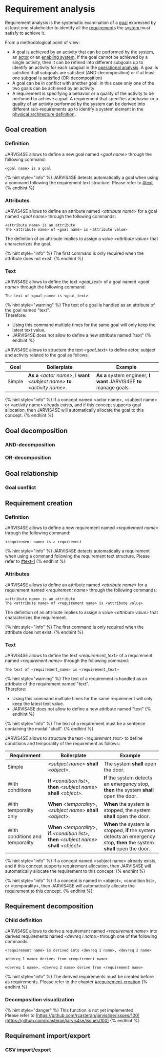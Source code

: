 # Requirement analysis

Requirement analysis is the systematic examination of a [goal](broken-reference) expressed by at least one stakeholder to identify all the [requirement](broken-reference)s the [system ](broken-reference)must satisfy to achieve it.

From a methodological point of view:

* A goal is achieved by an [activity](broken-reference) that can be performed by the [system](broken-reference), an [actor](broken-reference) or an [enabling system](broken-reference). If the goal cannot be achieved by a single activity, then it can be refined into different subgoals up to identify an activity for each subgoal in the [operational analysis](operational-analysis.md). A goal is satisfied if all subgoals are satisfied (AND-decomposition) or if at least one subgoal is satisfied (OR-decomposition)
* A goal can be in conflict with another goal: in this case only one of the two goals can be achieved by an activity
* A requirement is specifying a behavior or a quality of the activity to be perfomed to achieve a goal. A requirement that specifies a behavior or a quality of an activity performed by the system can be derived into different sub-requirements up to identify a system element in the [physical architecture definition](physical-architecture-definition.md).

## Goal creation

### Definition

JARVIS4SE allows to define a new goal named <_goal name>_ through the following command:

```
<goal name> is a goal
```

{% hint style="info" %}
JARVIS4SE detects automatically a goal when using a command following the requirement text structure. Please refer to [#text](requirement-analysis.md#text "mention")
{% endhint %}

### Attributes

JARVIS4SE allows to define an attribute named _\<attribute name>_ for a goal named _\<goal name>_ through the following commands:

```
<attribute name> is an attribute
The <attribute name> of <goal name> is <attribute value>
```

The definition of an attribute implies to assign a value _\<attribute value>_ that characterizes the goal.

{% hint style="info" %}
The first command is only required when the attribute does not exist.
{% endhint %}

### Text

JARVIS4SE allows to define the text _\<goal\_text>_ of a goal named _\<goal name>_ through the following command:

```
The text of <goal_name> is <goal_text>
```

{% hint style="warning" %}
The text of a goal is handled as an attribute of the goal named "text".\
Therefore:

* Using this command multiple times for the same goal will only keep the latest text value.
* JARVIS4SE does not allow to define a new attribute named "text"
{% endhint %}

JARVIS4SE allows to structure the text _\<goal\_text>_ to define actor, subject and activity related to the goal as follows:

| Goal   | Boilerplate                                                                       | Example                                                             |
| ------ | --------------------------------------------------------------------------------- | ------------------------------------------------------------------- |
| Simple | **As a** _\<actor name>_, **I want** _\<subject name>_ **to** _\<activity name>_. | **As a** system engineer, **I want** JARVIS4SE **to** manage goals. |

{% hint style="info" %}
If a concept named \<actor name>, \<subject name> or \<activity name> already exists, and if this concept supports goal allocation, then JARVIS4SE will automatically allocate the goal to this concept.
{% endhint %}

## Goal decomposition

### AND-decomposition

### OR-decomposition

## Goal relationship

### Goal conflict

## Requirement creation

### Definition

JARVIS4SE allows to define a new requirement named _\<requirement name>_ through the following command:

```
<requirement name> is a requirement
```

{% hint style="info" %}
JARVIS4SE detects automatically a requirement when using a command following the requirement text structure. Please refer to [#text-1](requirement-analysis.md#text-1 "mention")
{% endhint %}

### Attributes

JARVIS4SE allows to define an attribute named _\<attribute name>_ for a requirement named _\<requirement name>_ through the following commands:

```
<attribute name> is an attribute
The <attribute name> of <requirement name> is <attribute value>
```

The definition of an attribute implies to assign a value _\<attribute value>_ that characterizes the requirement.

{% hint style="info" %}
The first command is only required when the attribute does not exist.
{% endhint %}

### Text

JARVIS4SE allows to define the text _\<requirement\_text>_ of a requirement named _\<requirement name>_ through the following command:

```
The text of <requirement_name> is <requirement_text>
```

{% hint style="warning" %}
The text of a requirement is handled as an attribute of the requirement named "text".\
Therefore:

* Using this command multiple times for the same requirement will only keep the latest text value.
* JARVIS4SE does not allow to define a new attribute named "text"
{% endhint %}

{% hint style="info" %}
The text of a requirement must be a sentence containing the modal "shall".
{% endhint %}

JARVIS4SE allows to structure the text _\<requirement\_text>_ to define conditions and temporality of the requirement as follows:

| Requirement                     | Boilerplate                                                                                              | Example                                                                                                                   |
| ------------------------------- | -------------------------------------------------------------------------------------------------------- | ------------------------------------------------------------------------------------------------------------------------- |
| Simple                          | _\<subject name>_ **shall** _\<object>_.                                                                 | The system **shall** open the door.                                                                                       |
| With conditions                 | **If** _\<condition list>_, **then** _\<subject name>_ **shall** _\<object>_.                            | **If** the system detects an emergency stop, **then** the system **shall** open the door.                                 |
| With temporality only           | **When** _\<temporality>_, _\<subject name>_ **shall** _\<object>_.                                      | **When** the system is stopped, the system **shall** open the door.                                                       |
| With conditions and temporality | **When** _\<temporality>_, **if** _\<condition list>_, **then** _\<subject name>_ **shall** _\<object>_. | **When** the system is stopped, **if** the system detects an emergency stop, **then** the system **shall** open the door. |

{% hint style="info" %}
If a concept named \<subject name> already exists, and if this concept supports requirement allocation, then JARVIS4SE will automatically allocate the requirement to this concept.
{% endhint %}

{% hint style="info" %}
If a concept is named in \<object>, \<condition list>, or \<temporality>, then JARVIS4SE will automatically allocate the requirement to this concept.
{% endhint %}

## Requirement decomposition

### Child definition

JARVIS4SE allows to derive a requirement named _\<requirement name>_ into derived requirements named _\<devreq i name>_ through one of the following commands:

```
<requirement name> is derived into <devreq 1 name>, <devreq 2 name>
```

```
<devreq 1 name> derives from <requirement name>
```

```
<devreq 1 name>, <devreq 2 name> derive from <requirement name>
```

{% hint style="info" %}
The derived requirements must be created before as requirements. Please refer to the chapter [#requirement-creation](requirement-analysis.md#requirement-creation "mention")
{% endhint %}

### Decomposition visualization

{% hint style="danger" %}
This function is not yet implemented.\
Please refer to [https://github.com/rcasteran/jarvis4se/issues/100](https://github.com/rcasteran/jarvis4se/issues/100)
{% endhint %}

## Requirement import/export

### CSV import/export
